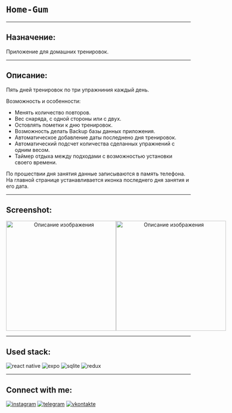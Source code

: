 # `Home-Gum`
---

## Назначение:
Приложение для домашних тренировок.

---
## Описание:

Пять дней тренировок по три упражниния каждый день. 

Возможность и особенности: 
- Менять количество повторов.
- Вес снаряда, с одной стороны или с двух.
- Остовлять пометки к дню тренировок.
- Возможность делать Backup базы данных приложения.
- Автоматическое добавление даты последнено дня тренировок.
- Автоматический подсчет количества сделанных упражнений с одним весом.
- Таймер отдыха между подходами с возможностью установки своего времени.

По прошествии дня занятия данные записываются в память телефона. На главной странице устанавливается иконка последнего дня занятия и его дата.

---
## Screenshot:
<div style="display: flex" align="center" >
  <img src="https://github.com/Kebikov/kebikov-github/blob/main/assets/Home-Gum/img/1.jpg" alt="Описание изображения" width="300" >
  <img src="https://github.com/Kebikov/kebikov-github/blob/main/assets/Home-Gum/img/2.jpg" alt="Описание изображения" width="300" >
</div>



---
## Used stack:
![react native](https://img.shields.io/badge/react%20native-%235ED3F3?style=for-the-badge&logo=react&logoColor=%23fff)
![expo](https://img.shields.io/badge/Expo-%232b292b?style=for-the-badge&logo=expo&logoColor=%23fff)
![sqlite](https://img.shields.io/badge/sqlite-%230986C8?style=for-the-badge&logo=sqlite&logoColor=%23fff)
![redux](https://img.shields.io/badge/redux-%23864BC8?style=for-the-badge&logo=redux&logoColor=%23fff)

---
## Connect with me:
[![instagram](https://img.shields.io/badge/instagram-%23e621d6?style=for-the-badge&logo=instagram&logoColor=%23fff)](https://www.instagram.com/kebikov/)
[![telegram](https://img.shields.io/badge/telegram-%2338ACE2?style=for-the-badge&logo=telegram&logoColor=%23fff)](https://t.me/+375296949843)
[![vkontakte](https://img.shields.io/badge/vkontakte-%230077FF?style=for-the-badge&logo=vk&logoColor=%23fff)](https://vk.com/id58859701/)
